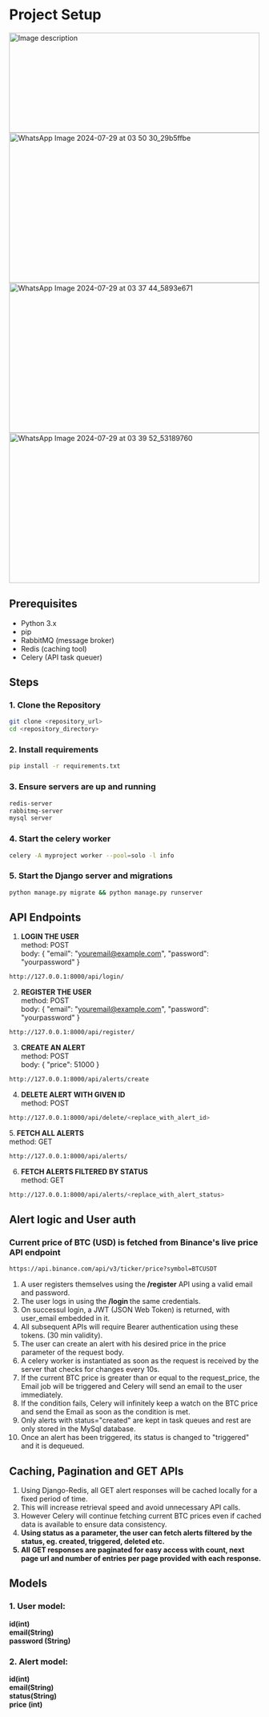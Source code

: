 # Project Setup
<img src="https://github.com/user-attachments/assets/4d5e69b7-603f-49bc-b807-9db82d3a106e" height="200" width="500" alt="Image description">
<img src="https://github.com/user-attachments/assets/9dc0ecbd-15e0-43f0-bfac-92b76e890367" height="300" width="500" alt="WhatsApp Image 2024-07-29 at 03 50 30_29b5ffbe">
<img src="https://github.com/user-attachments/assets/70a34e95-57f0-4060-bf25-6007628651d9" height="300" width="500" alt="WhatsApp Image 2024-07-29 at 03 37 44_5893e671">
<img src="https://github.com/user-attachments/assets/a60fad7c-9a59-4e64-be47-88061354e4a2" height="300" width="500" alt="WhatsApp Image 2024-07-29 at 03 39 52_53189760">





## Prerequisites

- Python 3.x
- pip
- RabbitMQ (message broker)
- Redis (caching tool)
- Celery (API task queuer)

## Steps

### 1. Clone the Repository

```bash
git clone <repository_url>
cd <repository_directory>
```
### 2. Install requirements
```bash
pip install -r requirements.txt
```
### 3. Ensure servers are up and running
```bash
redis-server
rabbitmq-server
mysql server
```
### 4. Start the celery worker
```bash
celery -A myproject worker --pool=solo -l info
```
### 5. Start the Django server and migrations

```bash
python manage.py migrate && python manage.py runserver
```
## API Endpoints
1. <b> LOGIN THE USER </b><br>
   method: POST<br>
   body:
   {
      "email": "youremail@example.com",
      "password": "yourpassword"
   }
    
```bash
http://127.0.0.1:8000/api/login/
```
2. <b> REGISTER THE USER </b><br>
   method: POST<br>
   body:
    {
      "email": "youremail@example.com",
      "password": "yourpassword"
   }
```bash
http://127.0.0.1:8000/api/register/
```
3. <b> CREATE AN ALERT </b><br>
   method: POST <br>
   body: {
      "price": 51000
   }
```bash
http://127.0.0.1:8000/api/alerts/create
```
4. <b> DELETE ALERT WITH GIVEN ID </b><br>
   method: POST
```bash
http://127.0.0.1:8000/api/delete/<replace_with_alert_id>
```
5.<b> FETCH ALL ALERTS </b><br>
   method: GET
```bash
http://127.0.0.1:8000/api/alerts/
```
6. <b> FETCH ALERTS FILTERED BY STATUS </b><br>
   method: GET
```bash
http://127.0.0.1:8000/api/alerts/<replace_with_alert_status>
```
## Alert logic and User auth
### Current price of BTC (USD) is fetched from Binance's live price API endpoint
```bash
https://api.binance.com/api/v3/ticker/price?symbol=BTCUSDT
```
1. A user registers themselves using the<b> /register</b> API using a valid email and password.
2. The user logs in using the <b> /login </b> the same credentials.
3. On successul login, a JWT (JSON Web Token) is returned, with user_email embedded in it.
4. All subsequent APIs will require Bearer authentication using these tokens. (30 min validity).
5. The user can create an alert with his desired price in the price parameter of the request body.
6. A celery worker is instantiated as soon as the request is received by the server that checks for changes every 10s.
7. If the current BTC price is greater than or equal to the request_price, the Email job will be triggered and Celery will send an email to the user immediately.
8. If the condition fails, Celery will infinitely keep a watch on the BTC price and send the Email as soon as the condition is met.
9. Only alerts with status="created" are kept in task queues and rest are only stored in the MySql database.
10. Once an alert has been triggered, its status is changed to "triggered" and it is dequeued.

## Caching, Pagination and GET APIs
1. Using Django-Redis, all GET alert responses will be cached locally for a fixed period of time.
2. This will increase retrieval speed and avoid unnecessary API calls.
3. However Celery will continue fetching current BTC prices even if cached data is available to ensure data consistency.
4. <b>Using status as a parameter, the user can fetch alerts filtered by the status, eg. created, triggered, deleted etc.<b>
5. All GET responses are <b> paginated<b> for easy access with count, next page url and number of entries per page provided with each response.

## Models
### 1. User model:
id(int)<br>email(String)<br>password (String)
### 2. Alert model:
id(int)<br>email(String)<br>status(String)<br>price (int)


